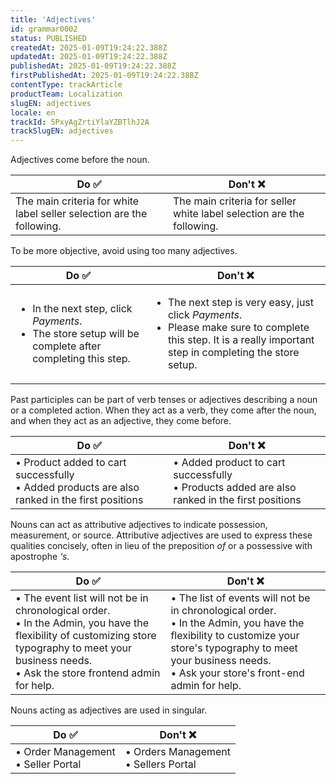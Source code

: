 ```yaml
---
title: 'Adjectives'
id: grammar0002
status: PUBLISHED
createdAt: 2025-01-09T19:24:22.388Z
updatedAt: 2025-01-09T19:24:22.388Z
publishedAt: 2025-01-09T19:24:22.388Z
firstPublishedAt: 2025-01-09T19:24:22.388Z
contentType: trackArticle
productTeam: Localization
slugEN: adjectives
locale: en
trackId: 5PxyAgZrtiYlaYZBTlhJ2A
trackSlugEN: adjectives
---
```


Adjectives come before the noun.

| Do ✅ | Don't ❌ |
| --------- | ------------ |
| The main criteria for white label seller selection are the following. | The main criteria for seller white label selection are the following. |

To be more objective, avoid using too many adjectives.

| Do ✅ | Don't ❌ |
| --------- | ------------ |
| <ul><li>In the next step, click <i>Payments</i>.</li><li>The store setup will be complete after completing this step.</li></ul>    | <ul><li>The next step is very easy, just click <i>Payments</i>.</li><li>Please make sure to complete this step. It is a really important step in completing the store setup.</li></ul> |

Past participles can be part of verb tenses or adjectives describing a noun or a completed action. When they act as a verb, they come after the noun, and when they act as an adjective, they come before.

| Do ✅ | Don't ❌ |
| --------- | ------------ |
| • Product added to cart successfully <br> • Added products are also ranked in the first positions | • Added product to cart successfully <br> • Products added are also ranked in the first positions |

Nouns can act as attributive adjectives to indicate possession, measurement, or source. Attributive adjectives are used to express these qualities concisely, often in lieu of the preposition *of* or a possessive with apostrophe *‘s.*

| Do ✅ | Don't ❌ |
| --------- | ------------ |
| • The event list will not be in chronological order. <br> • In the Admin, you have the flexibility of customizing store typography to meet your business needs. <br> • Ask the store frontend admin for help. | • The list of events will not be in chronological order. <br> • In the Admin, you have the flexibility to customize your store's typography to meet your business needs. <br> • Ask your store's front-end admin for help. |

Nouns acting as adjectives are used in singular.

| Do ✅ | Don't ❌ |
| --------- | ------------ |
| • Order Management <br> • Seller Portal | • Orders Management <br> • Sellers Portal |
